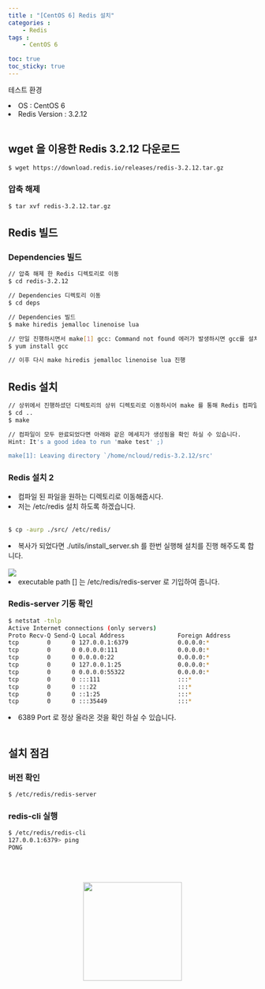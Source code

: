 ```yaml
---
title : "[CentOS 6] Redis 설치"
categories : 
    - Redis
tags :
    - CentOS 6

toc: true
toc_sticky: true
---
```



테스트 환경<br>
<li>OS : CentOS 6</li>
<li>Redis Version : 3.2.12</li>
<br>

## wget 을 이용한 Redis 3.2.12 다운로드
```bash
$ wget https://download.redis.io/releases/redis-3.2.12.tar.gz
```

### 압축 해제
```bash
$ tar xvf redis-3.2.12.tar.gz
```
## Redis 빌드

### Dependencies 빌드
```bash
// 압축 해제 한 Redis 디렉토리로 이동
$ cd redis-3.2.12

// Dependencies 디렉토리 이동
$ cd deps

// Dependencies 빌드
$ make hiredis jemalloc linenoise lua

// 만일 진행하시면서 make[1] gcc: Command not found 에러가 발생하시면 gcc를 설치해주시면 됩니다.
$ yum install gcc

// 이후 다시 make hiredis jemalloc linenoise lua 진행
```

## Redis 설치
```bash
// 상위에서 진행하셨던 디렉토리의 상위 디렉토리로 이동하시어 make 를 통해 Redis 컴파일을 진행해봅시다.
$ cd ..
$ make

// 컴파일이 모두 완료되었다면 아래와 같은 메세지가 생성됨을 확인 하실 수 있습니다.
Hint: It's a good idea to run 'make test' ;)

make[1]: Leaving directory `/home/ncloud/redis-3.2.12/src'
```

### Redis 설치 2
<li> 컴파일 된 파일을 원하는 디렉토리로 이동해줍시다. </li>
<li> 저는 /etc/redis 설치 하도록 하겠습니다. </li>
<br>

```bash
$ cp -aurp ./src/ /etc/redis/
```

<li> 복사가 되었다면 ./utils/install_server.sh 를 한번 실행해 설치를 진행 해주도록 합니다.</li><br>
<img src="https://github.com/hyundo0630/hyundo0630.github.io/blob/main/images/Redis%20%EA%B4%80%EB%A0%A8/install_server.sh.png?raw=true">
<br>
<li>executable path [] 는 /etc/redis/redis-server 로 기입하여 줍니다.</li>

### Redis-server 기동 확인
```bash
$ netstat -tnlp
Active Internet connections (only servers)
Proto Recv-Q Send-Q Local Address               Foreign Address             State       PID/Program name   
tcp        0      0 127.0.0.1:6379              0.0.0.0:*                   LISTEN      8111/redis-server 1 
tcp        0      0 0.0.0.0:111                 0.0.0.0:*                   LISTEN      773/rpcbind         
tcp        0      0 0.0.0.0:22                  0.0.0.0:*                   LISTEN      1152/sshd           
tcp        0      0 127.0.0.1:25                0.0.0.0:*                   LISTEN      1035/master         
tcp        0      0 0.0.0.0:55322               0.0.0.0:*                   LISTEN      791/rpc.statd       
tcp        0      0 :::111                      :::*                        LISTEN      773/rpcbind         
tcp        0      0 :::22                       :::*                        LISTEN      1152/sshd           
tcp        0      0 ::1:25                      :::*                        LISTEN      1035/master         
tcp        0      0 :::35449                    :::*                        LISTEN      791/rpc.statd 
```

<li>6389 Port 로 정상 올라온 것을 확인 하실 수 있습니다.</li><br>

## 설치 점검

### 버전 확인
```bash
$ /etc/redis/redis-server
```

### redis-cli 실행
```bash
$ /etc/redis/redis-cli
127.0.0.1:6379> ping
PONG
```

<br><br>
<div style="text-align:center;">
<img src="https://github.com/hyundo0630/hyundo0630.github.io/blob/main/images/%EA%B0%90%EC%82%AC%ED%95%A9%EB%8B%88%EB%8B%A4.gif?raw=true" width="200" height="200">
</div>